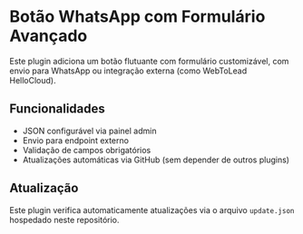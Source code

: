 # Botão WhatsApp com Formulário Avançado

Este plugin adiciona um botão flutuante com formulário customizável, com envio para WhatsApp ou integração externa (como WebToLead HelloCloud).

## Funcionalidades

- JSON configurável via painel admin
- Envio para endpoint externo
- Validação de campos obrigatórios
- Atualizações automáticas via GitHub (sem depender de outros plugins)

## Atualização

Este plugin verifica automaticamente atualizações via o arquivo `update.json` hospedado neste repositório.

